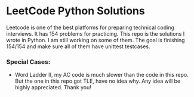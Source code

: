 LeetCode Python Solutions
=========================

Leetcode is one of the best platforms for preparing technical coding interviews. It has 154 problems for practicing. This repo is the solutions I wrote in Python. I am still working on some of them. The goal is finishing 154/154 and make sure all of them have unittest testcases.


### Special Cases:
* Word Ladder II, my AC code is much slower than the code in this repo. But the one in this repo got TLE, have no idea why. Any idea will be highly appreciated. Thank you!

